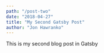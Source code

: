 ```yaml
---
path: "/post-two"
date: "2018-04-27"
title: "My Second Gatsby Post"
author: "Jon Hawranko"
---
```


This is my second blog post in Gatsby

